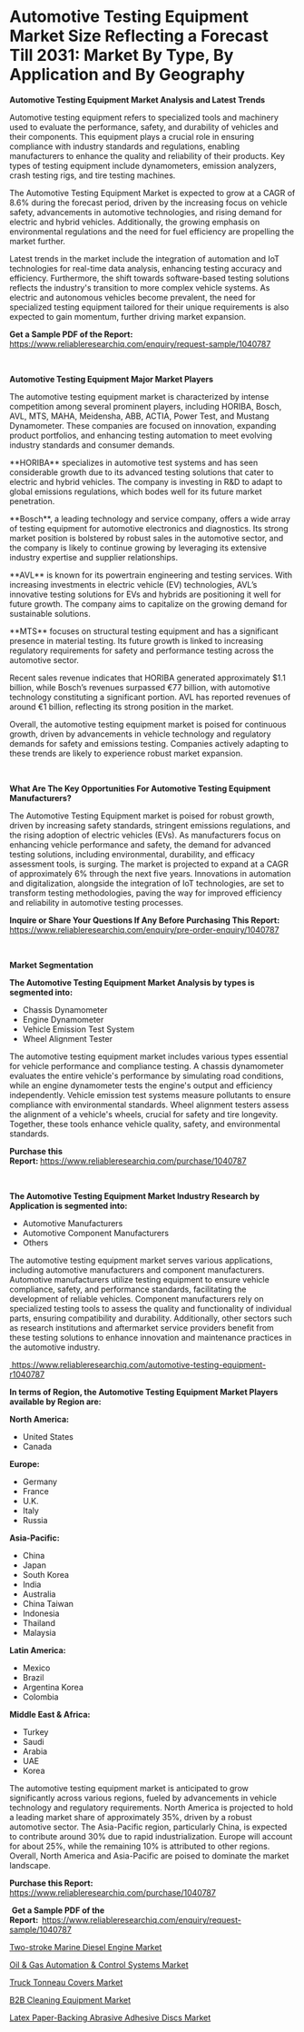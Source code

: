 <p><h1>Automotive Testing Equipment Market Size Reflecting a Forecast Till 2031: Market By Type, By Application and By Geography</h1></p><p><strong>Automotive Testing Equipment Market Analysis and Latest Trends</strong></p>
<p><p>Automotive testing equipment refers to specialized tools and machinery used to evaluate the performance, safety, and durability of vehicles and their components. This equipment plays a crucial role in ensuring compliance with industry standards and regulations, enabling manufacturers to enhance the quality and reliability of their products. Key types of testing equipment include dynamometers, emission analyzers, crash testing rigs, and tire testing machines.</p><p>The Automotive Testing Equipment Market is expected to grow at a CAGR of 8.6% during the forecast period, driven by the increasing focus on vehicle safety, advancements in automotive technologies, and rising demand for electric and hybrid vehicles. Additionally, the growing emphasis on environmental regulations and the need for fuel efficiency are propelling the market further. </p><p>Latest trends in the market include the integration of automation and IoT technologies for real-time data analysis, enhancing testing accuracy and efficiency. Furthermore, the shift towards software-based testing solutions reflects the industry's transition to more complex vehicle systems. As electric and autonomous vehicles become prevalent, the need for specialized testing equipment tailored for their unique requirements is also expected to gain momentum, further driving market expansion.</p></p>
<p><strong>Get a Sample PDF of the Report:&nbsp;</strong> <a href="https://www.reliableresearchiq.com/enquiry/request-sample/1040787?utm_campaign=100&utm_medium=2&utm_source=Github&utm_content=ia&utm_term=02112024&utm_id=automotive-testing-equipment">https://www.reliableresearchiq.com/enquiry/request-sample/1040787</a></p>
<p>&nbsp;</p>
<p><strong>Automotive Testing Equipment Major Market Players</strong></p>
<p><p>The automotive testing equipment market is characterized by intense competition among several prominent players, including HORIBA, Bosch, AVL, MTS, MAHA, Meidensha, ABB, ACTIA, Power Test, and Mustang Dynamometer. These companies are focused on innovation, expanding product portfolios, and enhancing testing automation to meet evolving industry standards and consumer demands.</p><p>**HORIBA** specializes in automotive test systems and has seen considerable growth due to its advanced testing solutions that cater to electric and hybrid vehicles. The company is investing in R&D to adapt to global emissions regulations, which bodes well for its future market penetration.</p><p>**Bosch**, a leading technology and service company, offers a wide array of testing equipment for automotive electronics and diagnostics. Its strong market position is bolstered by robust sales in the automotive sector, and the company is likely to continue growing by leveraging its extensive industry expertise and supplier relationships.</p><p>**AVL** is known for its powertrain engineering and testing services. With increasing investments in electric vehicle (EV) technologies, AVL’s innovative testing solutions for EVs and hybrids are positioning it well for future growth. The company aims to capitalize on the growing demand for sustainable solutions.</p><p>**MTS** focuses on structural testing equipment and has a significant presence in material testing. Its future growth is linked to increasing regulatory requirements for safety and performance testing across the automotive sector.</p><p>Recent sales revenue indicates that HORIBA generated approximately $1.1 billion, while Bosch’s revenues surpassed €77 billion, with automotive technology constituting a significant portion. AVL has reported revenues of around €1 billion, reflecting its strong position in the market.</p><p>Overall, the automotive testing equipment market is poised for continuous growth, driven by advancements in vehicle technology and regulatory demands for safety and emissions testing. Companies actively adapting to these trends are likely to experience robust market expansion.</p></p>
<p>&nbsp;</p>
<p><strong>What Are The Key Opportunities For Automotive Testing Equipment Manufacturers?</strong></p>
<p><p>The Automotive Testing Equipment market is poised for robust growth, driven by increasing safety standards, stringent emissions regulations, and the rising adoption of electric vehicles (EVs). As manufacturers focus on enhancing vehicle performance and safety, the demand for advanced testing solutions, including environmental, durability, and efficacy assessment tools, is surging. The market is projected to expand at a CAGR of approximately 6% through the next five years. Innovations in automation and digitalization, alongside the integration of IoT technologies, are set to transform testing methodologies, paving the way for improved efficiency and reliability in automotive testing processes.</p></p>
<p><strong>Inquire or Share Your Questions If Any Before Purchasing This Report:</strong> <a href="https://www.reliableresearchiq.com/enquiry/pre-order-enquiry/1040787?utm_campaign=100&utm_medium=2&utm_source=Github&utm_content=ia&utm_term=02112024&utm_id=automotive-testing-equipment">https://www.reliableresearchiq.com/enquiry/pre-order-enquiry/1040787</a></p>
<p>&nbsp;</p>
<p><strong>Market Segmentation</strong></p>
<p><strong>The Automotive Testing Equipment Market Analysis by types is segmented into:</strong></p>
<p><ul><li>Chassis Dynamometer</li><li>Engine Dynamometer</li><li>Vehicle Emission Test System</li><li>Wheel Alignment Tester</li></ul></p>
<p><p>The automotive testing equipment market includes various types essential for vehicle performance and compliance testing. A chassis dynamometer evaluates the entire vehicle's performance by simulating road conditions, while an engine dynamometer tests the engine's output and efficiency independently. Vehicle emission test systems measure pollutants to ensure compliance with environmental standards. Wheel alignment testers assess the alignment of a vehicle's wheels, crucial for safety and tire longevity. Together, these tools enhance vehicle quality, safety, and environmental standards.</p></p>
<p><strong>Purchase this Report:&nbsp;</strong><a href="https://www.reliableresearchiq.com/purchase/1040787?utm_campaign=100&utm_medium=2&utm_source=Github&utm_content=ia&utm_term=02112024&utm_id=automotive-testing-equipment">https://www.reliableresearchiq.com/purchase/1040787</a></p>
<p>&nbsp;</p>
<p><strong>The Automotive Testing Equipment Market Industry Research by Application is segmented into:</strong></p>
<p><ul><li>Automotive Manufacturers</li><li>Automotive Component Manufacturers</li><li>Others</li></ul></p>
<p><p>The automotive testing equipment market serves various applications, including automotive manufacturers and component manufacturers. Automotive manufacturers utilize testing equipment to ensure vehicle compliance, safety, and performance standards, facilitating the development of reliable vehicles. Component manufacturers rely on specialized testing tools to assess the quality and functionality of individual parts, ensuring compatibility and durability. Additionally, other sectors such as research institutions and aftermarket service providers benefit from these testing solutions to enhance innovation and maintenance practices in the automotive industry.</p></p>
<p><a href="https://www.reliableresearchiq.com/automotive-testing-equipment-r1040787?utm_campaign=100&utm_medium=2&utm_source=Github&utm_content=ia&utm_term=02112024&utm_id=automotive-testing-equipment">&nbsp;https://www.reliableresearchiq.com/automotive-testing-equipment-r1040787</a></p>
<p><strong>In terms of Region, the Automotive Testing Equipment Market Players available by Region are:</strong></p>
<p>
    <p> <strong> North America: </strong>
        <ul>
            <li>United States</li>
            <li>Canada</li>
        </ul>
        </p> 
    <p> <strong> Europe: </strong>
        <ul>
            <li>Germany</li>
            <li>France</li>
            <li>U.K.</li>
            <li>Italy</li>
            <li>Russia</li>
        </ul>
        </p> 
    <p> <strong> Asia-Pacific: </strong>
        <ul>
            <li>China</li>
            <li>Japan</li>
            <li>South Korea</li>
            <li>India</li>
            <li>Australia</li>
            <li>China Taiwan</li>
            <li>Indonesia</li>
            <li>Thailand</li>
            <li>Malaysia</li>
        </ul>
        </p> 
    <p> <strong> Latin America: </strong>
        <ul>
            <li>Mexico</li>
            <li>Brazil</li>
            <li>Argentina Korea</li>
            <li>Colombia</li>
        </ul>
        </p> 
    <p> <strong> Middle East & Africa: </strong>
        <ul>
            <li>Turkey</li>
            <li>Saudi</li>
            <li>Arabia</li>
            <li>UAE</li>
            <li>Korea</li>
        </ul>
    </p>
    </p>
<p><p>The automotive testing equipment market is anticipated to grow significantly across various regions, fueled by advancements in vehicle technology and regulatory requirements. North America is projected to hold a leading market share of approximately 35%, driven by a robust automotive sector. The Asia-Pacific region, particularly China, is expected to contribute around 30% due to rapid industrialization. Europe will account for about 25%, while the remaining 10% is attributed to other regions. Overall, North America and Asia-Pacific are poised to dominate the market landscape.</p></p>
<p><strong>Purchase this Report: </strong><a href="https://www.reliableresearchiq.com/purchase/1040787?utm_campaign=100&utm_medium=2&utm_source=Github&utm_content=ia&utm_term=02112024&utm_id=automotive-testing-equipment">https://www.reliableresearchiq.com/purchase/1040787</a></p>
<p>&nbsp;<strong>Get a Sample PDF of the Report:&nbsp;&nbsp;</strong><a href="https://www.reliableresearchiq.com/enquiry/request-sample/1040787?utm_campaign=100&utm_medium=2&utm_source=Github&utm_content=ia&utm_term=02112024&utm_id=automotive-testing-equipment">https://www.reliableresearchiq.com/enquiry/request-sample/1040787</a></p>
<p><strong></strong></p>
<p><p><a href="https://issuu.com/reportprime-2/docs/two-stroke-marine-diesel-engine-mar_c06578e6c060df?utm_campaign=100&utm_medium=2&utm_source=Github&utm_content=ia&utm_term=02112024&utm_id=automotive-testing-equipment">Two-stroke Marine Diesel Engine Market</a></p><p><a href="https://www.linkedin.com/pulse/navigating-global-oil-gas-automation-control-systems-market-4usje?utm_campaign=100&utm_medium=2&utm_source=Github&utm_content=ia&utm_term=02112024&utm_id=automotive-testing-equipment">Oil & Gas Automation & Control Systems Market</a></p><p><a href="https://github.com/kymakles68e5/Market-Research-Report-List-1/blob/main/truck-tonneau-covers-market.md?utm_campaign=100&utm_medium=2&utm_source=Github&utm_content=ia&utm_term=02112024&utm_id=automotive-testing-equipment">Truck Tonneau Covers Market</a></p><p><a href="https://issuu.com/reportprime-2/docs/b2b-cleaning-equipment-market-size-_97ba908c4b121e?utm_campaign=100&utm_medium=2&utm_source=Github&utm_content=ia&utm_term=02112024&utm_id=automotive-testing-equipment">B2B Cleaning Equipment Market</a></p><p><a href="https://www.linkedin.com/pulse/booming-latex-paper-backing-abrasive-adhesive-discs-market-tya2c?utm_campaign=100&utm_medium=2&utm_source=Github&utm_content=ia&utm_term=02112024&utm_id=automotive-testing-equipment">Latex Paper-Backing Abrasive Adhesive Discs Market</a></p></p>